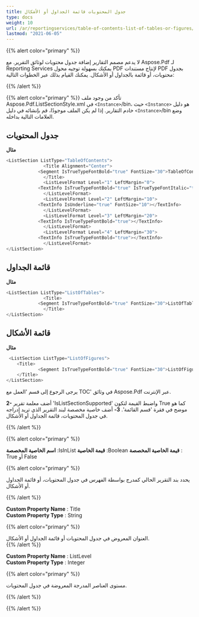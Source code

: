 ```yaml
---
title: جدول المحتويات قائمة الجداول أو الأشكال
type: docs
weight: 10
url: /ar/reportingservices/table-of-contents-list-of-tables-or-figures/
lastmod: "2021-06-05"
---
```


{{% alert color="primary" %}}

لا يدعم مصمم التقارير إضافة جدول محتويات لوثائق التقرير. مع Aspose.Pdf لـ Reporting Services يمكنك بسهولة توجيه محول PDF لإنتاج مستندات PDF بجدول محتويات، أو قائمة بالجداول أو الأشكال. يمكنك القيام بذلك عبر الخطوات التالية:

{{% /alert %}}

{{% alert color="primary" %}}
تأكد من وجود ملف Aspose.Pdf.ListSectionStyle.xml في ```<Instance>```/bin، حيث ```<Instance>``` هو دليل خادم التقارير. إذا لم يكن الملف موجودًا، قم بإنشائه في دليل ```<Instance>```/bin وضع العلامات التالية بداخله.

## جدول المحتويات

**مثال**

```cs
<ListSection ListType="TableOfContents">
              <Title Alignment="Center">
            <Segment IsTrueTypeFontBold="true" FontSize="30">TableOfContents</Segment>
              </Title>
              <ListLevelFormat Level="1" LeftMargin="0">
            <TextInfo IsTrueTypeFontBold="true" IsTrueTypeFontItalic="true"></TextInfo>
              </ListLevelFormat>
              <ListLevelFormat Level="2" LeftMargin="10">
            <TextInfo IsUnderline="true" FontSize="10"></TextInfo>
              </ListLevelFormat>
              <ListLevelFormat Level="3" LeftMargin="20">
            <TextInfo IsTrueTypeFontBold="true"></TextInfo>
              </ListLevelFormat>
              <ListLevelFormat Level="4" LeftMargin="30">
            <TextInfo IsTrueTypeFontBold="true"></TextInfo>
              </ListLevelFormat>
</ListSection>
```

## قائمة الجداول

**مثال**

```cs
<ListSection ListType="ListOfTables">
              <Title>
            <Segment IsTrueTypeFontBold="true" FontSize="30">ListOfTables</Segment>
              </Title>
</ListSection>
```

## قائمة الأشكال

**مثال**

```cs
 <ListSection ListType="ListOfFigures">
    <Title>
            <Segment IsTrueTypeFontBold="true" FontSize="30">ListOfFigures</Segment>
    </Title>
</ListSection>

```

يرجى الرجوع إلى قسم 'العمل مع TOC' في وثائق Aspose.Pdf عبر الإنترنت.

**2-** أضف معلمة تقرير 'IsListSectionSupported' واضبط القيمة لتكون True كما هو موضح في فقرة 'قسم القائمة'.
**3-** أضف خاصية مخصصة لبند التقرير الذي تريد إدراجه في جدول المحتويات، قائمة الجداول أو الأشكال.

{{% /alert %}}

{{% alert color="primary" %}}

**اسم الخاصية المخصصة** :IsInList
**قيمة الخاصية** :Boolean
**قيمة الخاصية المخصصة** : True أو False

{{% alert color="primary" %}}


يحدد بند التقرير الحالي كمدرج بواسطة الفهرس في جدول المحتويات، أو قائمة الجداول أو الأشكال.

{{% /alert %}}

**Custom Property Name** : Title  
**Custom Property Type** : String

{{% alert color="primary" %}}

العنوان المعروض في جدول المحتويات أو قائمة الجداول أو الأشكال.  
{{% /alert %}}

**Custom Property Name** : ListLevel  
**Custom Property Type** : Integer

{{% alert color="primary" %}}

مستوى العناصر المدرجة المعروضة في جدول المحتويات.

{{% /alert %}}

{{% /alert %}}